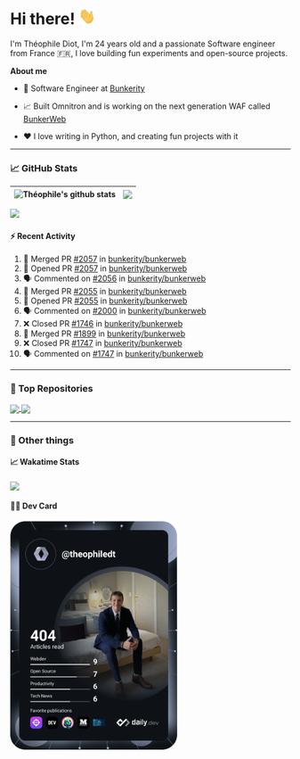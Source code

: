 # Hi there! <img src="./wave.gif" width="30px" height="30px" />

I'm Théophile Diot, I'm 24 years old and a passionate Software engineer from France 🇫🇷, I love building fun experiments and open-source projects.

**About me**

- 💼 Software Engineer at [Bunkerity](https://www.bunkerity.com/)

- 📈 Built Omnitron and is working on the next generation WAF called [BunkerWeb](https://www.bunkerweb.io)

- ❤️ I love writing in Python, and creating fun projects with it

---

### 📈 GitHub Stats

| <img align="center" src="https://github-readme-stats.vercel.app/api?username=TheophileDiot&show_icons=true&include_all_commits=true&theme=algolia&hide_border=true&rank_icon=github" alt="Théophile's github stats" /> | <img align="center" src="https://github-readme-stats.vercel.app/api/top-langs/?username=TheophileDiot&layout=compact&theme=algolia&hide_border=true" /> |
| ---------------------------------------------------------------------------------------------------------------------------------------------------------------------------------------------------------------------- | ------------------------------------------------------------------------------------------------------------------------------------------------------- |

![](https://github-readme-activity-graph.vercel.app/graph?username=TheophileDiot&theme=tokyo-night)

#### :zap: Recent Activity

<!--START_SECTION:activity-->
1. 🎉 Merged PR [#2057](https://github.com/bunkerity/bunkerweb/pull/2057) in [bunkerity/bunkerweb](https://github.com/bunkerity/bunkerweb)
2. 💪 Opened PR [#2057](https://github.com/bunkerity/bunkerweb/pull/2057) in [bunkerity/bunkerweb](https://github.com/bunkerity/bunkerweb)
3. 🗣 Commented on [#2056](https://github.com/bunkerity/bunkerweb/issues/2056#issuecomment-2696422309) in [bunkerity/bunkerweb](https://github.com/bunkerity/bunkerweb)
4. 🎉 Merged PR [#2055](https://github.com/bunkerity/bunkerweb/pull/2055) in [bunkerity/bunkerweb](https://github.com/bunkerity/bunkerweb)
5. 💪 Opened PR [#2055](https://github.com/bunkerity/bunkerweb/pull/2055) in [bunkerity/bunkerweb](https://github.com/bunkerity/bunkerweb)
6. 🗣 Commented on [#2000](https://github.com/bunkerity/bunkerweb/issues/2000#issuecomment-2694546990) in [bunkerity/bunkerweb](https://github.com/bunkerity/bunkerweb)
7. ❌ Closed PR [#1746](https://github.com/bunkerity/bunkerweb/pull/1746) in [bunkerity/bunkerweb](https://github.com/bunkerity/bunkerweb)
8. 🎉 Merged PR [#1899](https://github.com/bunkerity/bunkerweb/pull/1899) in [bunkerity/bunkerweb](https://github.com/bunkerity/bunkerweb)
9. ❌ Closed PR [#1747](https://github.com/bunkerity/bunkerweb/pull/1747) in [bunkerity/bunkerweb](https://github.com/bunkerity/bunkerweb)
10. 🗣 Commented on [#1747](https://github.com/bunkerity/bunkerweb/pull/1747#issuecomment-2693967317) in [bunkerity/bunkerweb](https://github.com/bunkerity/bunkerweb)
<!--END_SECTION:activity-->

---

### 🔧 Top Repositories

<a href="https://github.com/bunkerity/bunkerweb">
  <img align="center" src="https://github-readme-stats.vercel.app/api/pin/?username=Bunkerity&repo=bunkerweb&theme=algolia" />
</a>
<a href="https://github.com/TheophileDiot/Omnitron">
  <img align="center" src="https://github-readme-stats.vercel.app/api/pin/?username=TheophileDiot&repo=Omnitron&theme=algolia" />
</a>

---

### 🎉 Other things

#### 📈 Wakatime Stats

<a href="https://wakatime.com/@theophile_bunkerity">
  <img align="center" src="https://github-readme-stats.vercel.app/api/wakatime?username=3aa5ce41-c253-43d9-8441-a721e446a45f&layout=compact&theme=algolia" />
</a>

#### 👨‍💻 Dev Card

<a href="https://app.daily.dev/TheophileDt">
  <img src="./devcard.svg" width="300" alt="Théophile Diot's Dev Card"/>
</a>

